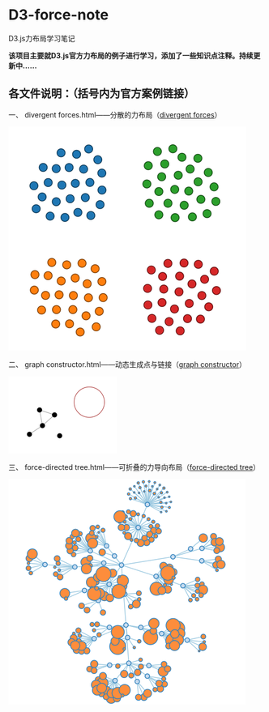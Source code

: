 # D3-force-note
D3.js力布局学习笔记

**该项目主要就D3.js官方力布局的例子进行学习，添加了一些知识点注释。持续更新中……**

## 各文件说明：（括号内为官方案例链接）

一、 divergent forces.html——分散的力布局（[divergent forces](http://bl.ocks.org/mbostock/1021841)）

![](https://raw.githubusercontent.com/cucluoting/D3-force-note/master/img/divergent%20forces.png)

二、 graph constructor.html——动态生成点与链接（[graph constructor](http://bl.ocks.org/mbostock/929623)）

![](https://raw.githubusercontent.com/cucluoting/D3-force-note/master/img/graph%20constructor.png)

三、 force-directed tree.html——可折叠的力导向布局（[force-directed tree](http://bl.ocks.org/mbostock/1062288)）

![](https://raw.githubusercontent.com/cucluoting/D3-force-note/master/img/force-directed%20tree.png)

